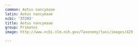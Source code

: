```yaml
---
common: Aotus nancymaae
latin: Aotus nancymaae
ncbi: '37293'
title: Aotus nancymaae
group: Primates
image: http://www.ncbi.nlm.nih.gov/Taxonomy/taxi/images/429

---
```

